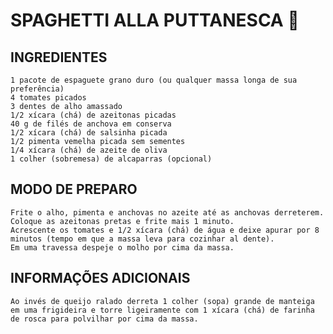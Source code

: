 # SPAGHETTI ALLA PUTTANESCA :spaghetti:


## INGREDIENTES
    1 pacote de espaguete grano duro (ou qualquer massa longa de sua preferência)
    4 tomates picados
    3 dentes de alho amassado
    1/2 xícara (chá) de azeitonas picadas
    40 g de filés de anchova em conserva
    1/2 xícara (chá) de salsinha picada
    1/2 pimenta vemelha picada sem sementes
    1/4 xícara (chá) de azeite de oliva
    1 colher (sobremesa) de alcaparras (opcional)

## MODO DE PREPARO
    Frite o alho, pimenta e anchovas no azeite até as anchovas derreterem.
    Coloque as azeitonas pretas e frite mais 1 minuto.
    Acrescente os tomates e 1/2 xícara (chá) de água e deixe apurar por 8   minutos (tempo em que a massa leva para cozinhar al dente).
    Em uma travessa despeje o molho por cima da massa.

## INFORMAÇÕES ADICIONAIS
    Ao invés de queijo ralado derreta 1 colher (sopa) grande de manteiga em uma frigideira e torre ligeiramente com 1 xícara (chá) de farinha de rosca para polvilhar por cima da massa.